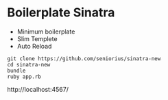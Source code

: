 Boilerplate Sinatra
====

* Minimum boilerplate
* Slim Templete
* Auto Reload

```
git clone https://github.com/seniorius/sinatra-new
cd sinatra-new
bundle
ruby app.rb
```

http://localhost:4567/
